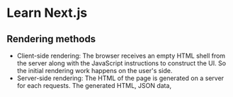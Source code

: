 # Learn Next.js


## Rendering methods

- Client-side rendering: The browser receives an empty HTML shell from the server along with the JavaScript instructions to construct the UI. So the initial rendering work happens on the user's side.
- Server-side rendering: The HTML of the page is generated on a server for each requests. The generated HTML, JSON data,  